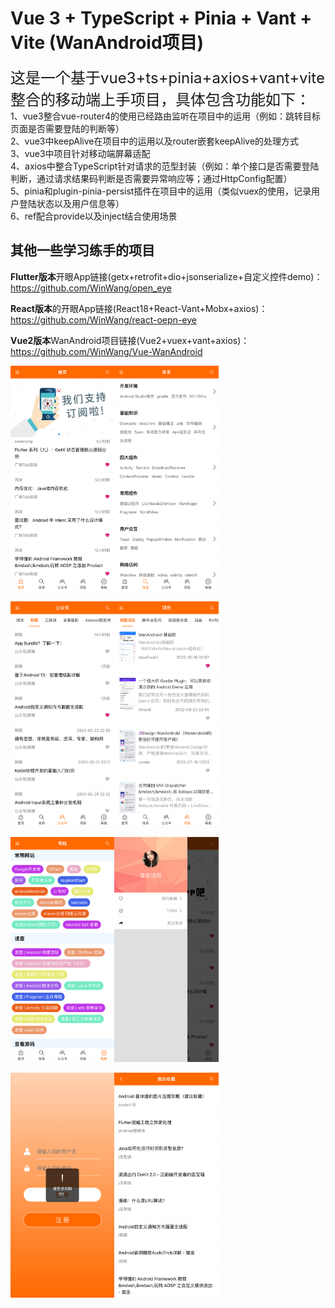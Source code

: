 # Vue 3 + TypeScript + Pinia + Vant + Vite (WanAndroid项目)

<font size=5>这是一个基于vue3+ts+pinia+axios+vant+vite整合的移动端上手项目，具体包含功能如下：</font><br>
1、vue3整合vue-router4的使用已经路由监听在项目中的运用（例如：跳转目标页面是否需要登陆的判断等）<br>
2、vue3中keepAlive在项目中的运用以及router嵌套keepAlive的处理方式<br>
3、vue3中项目针对移动端屏幕适配<br>
4、axios中整合TypeScript针对请求的范型封装（例如：单个接口是否需要登陆判断，通过请求结果码判断是否需要异常响应等；通过HttpConfig配置）<br>
5、pinia和plugin-pinia-persist插件在项目中的运用（类似vuex的使用，记录用户登陆状态以及用户信息等）<br>
6、ref配合provide以及inject结合使用场景<br>

## 其他一些学习练手的项目

**Flutter版本**开眼App链接(getx+retrofit+dio+jsonserialize+自定义控件demo)：https://github.com/WinWang/open_eye <br>

**React版本**的开眼App链接(React18+React-Vant+Mobx+axios)：https://github.com/WinWang/react-oepn-eye <br>

**Vue2版本**WanAndroid项目链接(Vue2+vuex+vant+axios)：https://github.com/WinWang/Vue-WanAndroid <br>


<div style="display: flex; flex-direction: row">
<img src="https://github.com/WinWang/vue3-wanandroid/blob/master/screenShot/1.png" width="33%">
<img src="https://github.com/WinWang/vue3-wanandroid/blob/master/screenShot/2.png" width="33%">
</div>

<br/>

<div style="display: flex; flex-direction: row">
<img src="https://github.com/WinWang/vue3-wanandroid/blob/master/screenShot/3.png" width="33%">
<img src="https://github.com/WinWang/vue3-wanandroid/blob/master/screenShot/4.png" width="33%">
</div>

<br/>

<div style="display: flex; flex-direction: row">
<img src="https://github.com/WinWang/vue3-wanandroid/blob/master/screenShot/5.png" width="33%">
<img src="https://github.com/WinWang/vue3-wanandroid/blob/master/screenShot/6.png" width="33%">
</div>

<br/>

<div style="display: flex; flex-direction: row">
<img src="https://github.com/WinWang/vue3-wanandroid/blob/master/screenShot/7.png" width="33%">
<img src="https://github.com/WinWang/vue3-wanandroid/blob/master/screenShot/8.png" width="33%">
</div>


